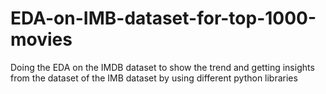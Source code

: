 # EDA-on-IMB-dataset-for-top-1000-movies
Doing the EDA on the IMDB dataset to show the trend and getting insights from the dataset of the IMB dataset by using different python libraries
